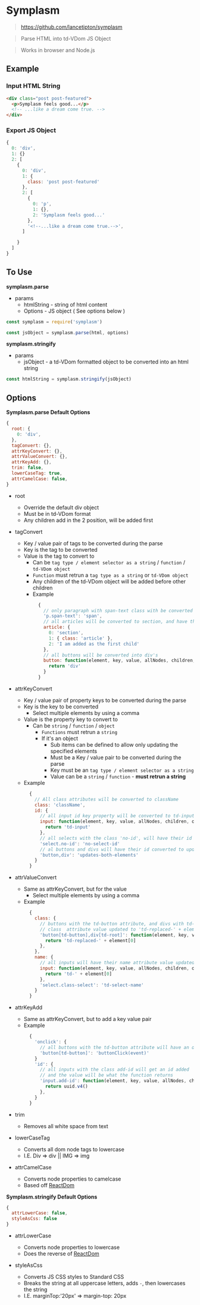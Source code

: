 # Symplasm

> https://github.com/lancetipton/symplasm

> Parse HTML into td-VDom JS Object

> Works in browser and Node.js

## Example

### Input HTML String

```html
<div class="post post-featured">
  <p>Symplasm feels good...</p>
  <!-- ...like a dream come true. -->
</div>
```

### Export JS Object

```js
{
  0: 'div',
  1: {}
  2: [
    {
      0: 'div',
      1: {
        class: 'post post-featured'
      },
      2: [
        {
          0: 'p',
          1: {},
          2: 'Symplasm feels good...'
        },
        '<!--...like a dream come true.-->',
      ]

    }
  ]
}
```

## To Use

**symplasm.parse**

- params
  - htmlString - string of html content
  - Options - JS object ( See options below )

```js
const symplasm = require('symplasm')

const jsObject = symplasm.parse(html, options)
```

**symplasm.stringify**

- params
  - jsObject - a td-VDom formatted object to be converted into an html string

```js
const htmlString = symplasm.stringify(jsObject)
```

## Options

**Symplasm.parse Default Options**

```js
{
  root: {
    0: 'div',
  },
  tagConvert: {},
  attrKeyConvert: {},
  attrValueConvert: {},
  attrKeyAdd: {},
  trim: false,
  lowerCaseTag: true,
  attrCamelCase: false,
}
```

- root

  - Override the default div object
  - Must be in td-VDom format
  - Any children add in the 2 position, will be added first

- tagConvert

  - Key / value pair of tags to be converted during the parse
  - Key is the tag to be converted
  - Value is the tag to convert to
    - Can be `tag type / element selector as a string` / `function` / `td-VDom object`
    - `Function` must retrun a `tag type as a string` or `td-VDom object`
    - Any children of the td-VDom object will be added before other children
    - Example
      ```js
        {
          // only paragraph with span-text class with be converted to spans
          'p.span-text': 'span',
          // all articles will be converted to section, and have the class article
          article: {
            0: 'section',
            1: { class: 'article' },
            2: 'I am added as the first child'
          },
          // all buttons will be converted into div's
          button: function(element, key, value, allNodes, children, options){
            return 'div'
          }
        }
      ```

- attrKeyConvert

  - Key / value pair of property keys to be converted during the parse
  - Key is the key to be converted
    - Select multiple elements by using a comma
  - Value is the property key to convert to
    - Can be `string` / `function` / `object`
      - `Functions` must retrun a `string`
      - If it's an object
        - Sub items can be defined to allow only updating the specified elements
        - Must be a Key / value pair to be converted during the parse
        - Key must be an `tag type / element selector as a string`
        - Value can be a `string` / `function` - **must retrun a string**
  - Example
    ```js
      {
        // All class attributes will be converted to className
        class: 'className',
        id: {
          // all input id key property will be converted to td-input attribute
          input: function(element, key, value, allNodes, children, options){
            return 'td-input'
          },
          // all selects with the class 'no-id', will have their id converted to no-select-id attribute
          'select.no-id': 'no-select-id'
          // al buttons and divs will have their id converted to updates-both-elements
          'button,div': 'updates-both-elements'
        }
      }
    ```

- attrValueConvert

  - Same as attrKeyConvert, but for the value
    - Select multiple elements by using a comma
  - Example
    ```js
      {
        class: {
          // buttons with the td-button attribute, and divs with td-root attribue will have their
          // class  attribute value updated to 'td-replaced-' + element[0]
          'button[td-button],div[td-root]': function(element, key, value, allNodes, children, options){
            return 'td-replaced-' + element[0]
          },
        },
        name: {
          // all inputs will have their name attribute value updated to 'td-' + element[0]
          input: function(element, key, value, allNodes, children, options){
            return 'td-' + element[0]
          },
          'select.class-select': 'td-select-name'
        }
      }
    ```

- attrKeyAdd

  - Same as attrKeyConvert, but to add a key value pair
  - Example
    ```js
      {
        'onclick': {
          // all buttons with the td-button attribute will have an onclick attribute added
          'button[td-button]': 'buttonClick(event)'
        }
        'id': {
          // all inputs with the class add-id will get an id added
          // and the value will be what the function returns
          'input.add-id': function(element, key, value, allNodes, children, options){
            return uuid.v4()
          },
        }
      }
    ```

- trim

  - Removes all white space from text

- lowerCaseTag

  - Converts all dom node tags to lowercase
  - I.E. Div => div || IMG => img

- attrCamelCase

  - Converts node properties to camelcase
  - Based off [ReactDom](https://github.com/facebook/react/blob/master/packages/react-dom/src/shared/possibleStandardNames.jsReactDom)

**Symplasm.stringify Default Options**

```js
{
  attrLowerCase: false,
  styleAsCss: false
}
```

- attrLowerCase

  - Converts node properties to lowercase
  - Does the reverse of [ReactDom](https://github.com/facebook/react/blob/master/packages/react-dom/src/shared/possibleStandardNames.jsReactDom)

- styleAsCss

  - Converts JS CSS styles to Standard CSS
  - Breaks the string at all uppercase letters, adds `-`, then lowercases the string
  - I.E. marginTop:'20px' => margin-top: 20px
